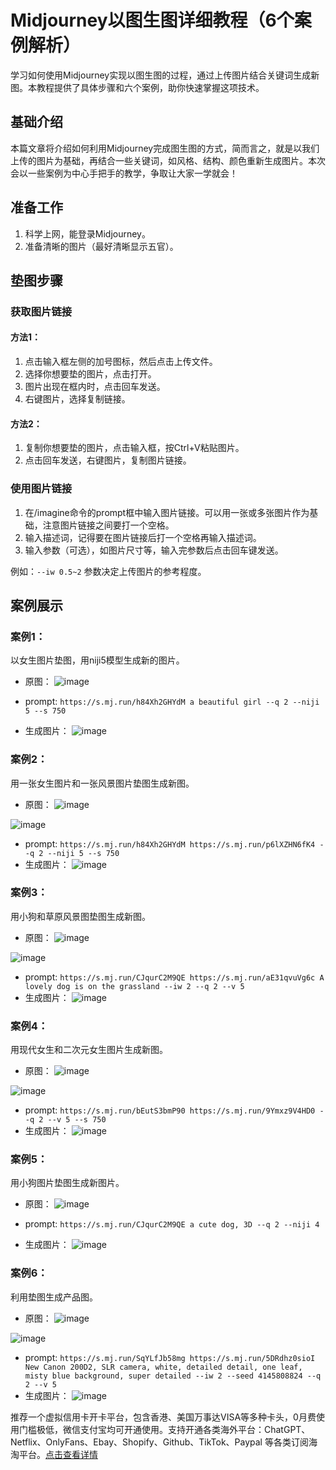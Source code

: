 # Midjourney以图生图详细教程（6个案例解析）

学习如何使用Midjourney实现以图生图的过程，通过上传图片结合关键词生成新图。本教程提供了具体步骤和六个案例，助你快速掌握这项技术。

## 基础介绍

本篇文章将介绍如何利用Midjourney完成图生图的方式，简而言之，就是以我们上传的图片为基础，再结合一些关键词，如风格、结构、颜色重新生成图片。本次会以一些案例为中心手把手的教学，争取让大家一学就会！

## 准备工作

1. 科学上网，能登录Midjourney。
2. 准备清晰的图片（最好清晰显示五官）。

## 垫图步骤

### 获取图片链接

#### 方法1：
1. 点击输入框左侧的加号图标，然后点击上传文件。
2. 选择你想要垫的图片，点击打开。
3. 图片出现在框内时，点击回车发送。
4. 右键图片，选择复制链接。

#### 方法2：
1. 复制你想要垫的图片，点击输入框，按Ctrl+V粘贴图片。
2. 点击回车发送，右键图片，复制图片链接。

### 使用图片链接

1. 在/imagine命令的prompt框中输入图片链接。可以用一张或多张图片作为基础，注意图片链接之间要打一个空格。
2. 输入描述词，记得要在图片链接后打一个空格再输入描述词。
3. 输入参数（可选），如图片尺寸等，输入完参数后点击回车键发送。

例如：`--iw 0.5~2` 参数决定上传图片的参考程度。

## 案例展示

### 案例1：

以女生图片垫图，用niji5模型生成新的图片。
- 原图：
![image](https://github.com/rorycrgaynellakub/mj/assets/169983353/18cd27ce-f0fb-46f5-a011-84e38381a3f6)

- prompt: `https://s.mj.run/h84Xh2GHYdM a beautiful girl --q 2 --niji 5 --s 750`
- 生成图片：
![image](https://github.com/rorycrgaynellakub/mj/assets/169983353/a016c31b-3a45-4605-9aed-c69ee4ad29f8)


### 案例2：

用一张女生图片和一张风景图片垫图生成新图。
- 原图：
![image](https://github.com/rorycrgaynellakub/mj/assets/169983353/8da91b50-ce5d-40f5-b177-5e5ac14bb2da)

![image](https://github.com/rorycrgaynellakub/mj/assets/169983353/35213dee-52d4-48a7-a2f6-f756a34565c1)

- prompt: `https://s.mj.run/h84Xh2GHYdM https://s.mj.run/p6lXZHN6fK4 --q 2 --niji 5 --s 750`
- 生成图片：
![image](https://github.com/rorycrgaynellakub/mj/assets/169983353/11e9a00c-fdd6-400b-97a8-3362a28fba9d)


### 案例3：

用小狗和草原风景图垫图生成新图。
- 原图：
![image](https://github.com/rorycrgaynellakub/mj/assets/169983353/22ecb909-064d-45be-a237-84c3693e67f0)

![image](https://github.com/rorycrgaynellakub/mj/assets/169983353/7b70f770-8f92-4cde-a3ac-d3ab2cffdfa1)

- prompt: `https://s.mj.run/CJqurC2M9QE https://s.mj.run/aE31qvuVg6c A lovely dog is on the grassland --iw 2 --q 2 --v 5`
- 生成图片：
![image](https://github.com/rorycrgaynellakub/mj/assets/169983353/ef167386-52bc-4c07-84b6-dc87fca3543d)


### 案例4：

用现代女生和二次元女生图片生成新图。
- 原图：
![image](https://github.com/rorycrgaynellakub/mj/assets/169983353/5c16ced9-462f-49eb-b000-22445a0b29ee)

![image](https://github.com/rorycrgaynellakub/mj/assets/169983353/0c8327f0-5f4c-4ba7-98ce-e888120b804d)

- prompt: `https://s.mj.run/bEutS3bmP90 https://s.mj.run/9Ymxz9V4HD0 --q 2 --v 5 --s 750`
- 生成图片：
![image](https://github.com/rorycrgaynellakub/mj/assets/169983353/1bad4d56-fcd7-4314-a66d-88a6284e0f95)


### 案例5：

用小狗图片垫图生成新图片。
- 原图：
![image](https://github.com/rorycrgaynellakub/mj/assets/169983353/b851e184-f9c8-496c-9177-92c14411cbda)

- prompt: `https://s.mj.run/CJqurC2M9QE a cute dog, 3D --q 2 --niji 4`
- 生成图片：
![image](https://github.com/rorycrgaynellakub/mj/assets/169983353/16cc78ac-64bb-4f09-8c16-dc3f81b90fc5)


### 案例6：

利用垫图生成产品图。
- 原图：
![image](https://github.com/rorycrgaynellakub/mj/assets/169983353/9b1d03ba-21b1-422b-900b-7939016b0e5d)

![image](https://github.com/rorycrgaynellakub/mj/assets/169983353/63861a05-4fc4-4782-b182-55de40664de2)

- prompt: `https://s.mj.run/SqYLfJb58mg https://s.mj.run/5DRdhz0sioI New Canon 200D2, SLR camera, white, detailed detail, one leaf, misty blue background, super detailed --iw 2 --seed 4145808824 --q 2 --v 5`
- 生成图片：
![image](https://github.com/rorycrgaynellakub/mj/assets/169983353/41da59ac-d58c-40a3-b1c0-b7599f9453a1)


推荐一个虚拟信用卡开卡平台，包含香港、美国万事达VISA等多种卡头，0月费使用门槛极低，微信支付宝均可开通使用。支持开通各类海外平台：ChatGPT、Netflix、OnlyFans、Ebay、Shopify、Github、TikTok、Paypal 等各类订阅海淘平台。[点击查看详情](https://gpt.fomepay.com/#/pages/login/index?d=Q3DD80)

